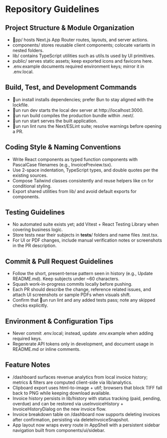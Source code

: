 # Repository Guidelines

## Project Structure & Module Organization
- pp/ hosts Next.js App Router routes, layouts, and server actions.
- components/ stores reusable client components; colocate variants in nested folders.
- lib/ contains TypeScript utilities such as utils.ts used by UI primitives.
- public/ serves static assets; keep exported icons and favicons here.
- .env.example documents required environment keys; mirror it in .env.local.

## Build, Test, and Development Commands
- un install installs dependencies; prefer Bun to stay aligned with the lockfile.
- un run dev starts the local dev server at http://localhost:3000.
- un run build compiles the production bundle within .next/.
- un run start serves the built application.
- un run lint runs the Next/ESLint suite; resolve warnings before opening a PR.

## Coding Style & Naming Conventions
- Write React components as typed function components with PascalCase filenames (e.g., InvoicePreview.tsx).
- Use 2-space indentation, TypeScript types, and double quotes per the existing sources.
- Compose Tailwind classes consistently and reuse helpers like cn for conditional styling.
- Export shared utilities from lib/ and avoid default exports for components.

## Testing Guidelines
- No automated suite exists yet; add Vitest + React Testing Library when covering business logic.
- Store tests near their subjects in __tests__/ folders and name files <feature>.test.tsx.
- For UI or PDF changes, include manual verification notes or screenshots in the PR description.

## Commit & Pull Request Guidelines
- Follow the short, present-tense pattern seen in history (e.g., Update README.md). Keep subjects under ~60 characters.
- Squash work-in-progress commits locally before pushing.
- Each PR should describe the change, reference related issues, and attach UI screenshots or sample PDFs when visuals shift.
- Confirm that un run lint and any added tests pass; note any skipped checks explicitly.

## Environment & Configuration Tips
- Never commit .env.local; instead, update .env.example when adding required keys.
- Regenerate API tokens only in development, and document usage in README.md or inline comments.
## Feature Notes
- /dashboard surfaces revenue analytics from local invoice history; metrics & filters are computed client-side via lib/analytics.
- Clipboard export uses html-to-image + utif; browsers that block TIFF fall back to PNG while keeping download available.
- Invoice history persists in lib/history with status tracking (paid, pending, overdue) and can be restored via useInvoiceHistory + InvoiceHistoryDialog on the new invoice flow.
- Invoice breakdown table on /dashboard now supports deleting invoices after confirmation, persisting via deleteInvoiceSnapshot.
- App layout now wraps every route in AppShell with a persistent sidebar navigation built from components/ui/sidebar.
